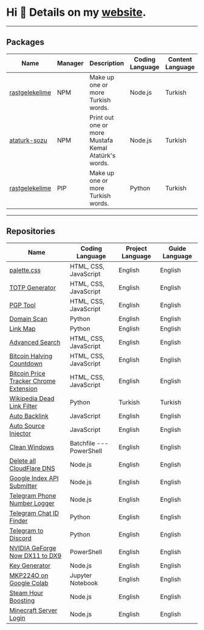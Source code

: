 # Hi 👋 Details on my [website](https://ekas.link).

---

## Packages

| Name | Manager | Description| Coding Language | Content Language | Repo |
| --- | --- | --- | --- | --- | --- |
| [rastgelekelime](https://www.npmjs.com/package/rastgelekelime) | NPM | Make up one or more Turkish words. | Node.js | Turkish| [GitHub](https://github.com/EnesKeremAYDIN/npm-rastgelekelime) |
| [ataturk-sozu](https://www.npmjs.com/package/ataturk-sozu) | NPM | Print out one or more Mustafa Kemal Atatürk's words. | Node.js | Turkish| [GitHub](https://github.com/EnesKeremAYDIN/npm-ataturk-sozu) |
| [rastgelekelime](https://pypi.org/project/rastgelekelime)| PIP | Make up one or more Turkish words. | Python| Turkish| [GitHub](https://github.com/EnesKeremAYDIN/pip-rastgelekelime) |

---

## Repositories

| Name| Coding Language| Project Language | Guide Language |
| --- | --- | --- | --- |
| [palette.css](https://github.com/EnesKeremAYDIN/palette.css)| HTML, CSS, JavaScript| English| English|
| [TOTP Generator](https://github.com/EnesKeremAYDIN/totp-generator)| HTML, CSS, JavaScript| English| English|
| [PGP Tool](https://github.com/EnesKeremAYDIN/pgp-tool)| HTML, CSS, JavaScript| English| English|
| [Domain Scan](https://github.com/EnesKeremAYDIN/domain_scan)| Python | English| English|
| [Link Map](https://github.com/EnesKeremAYDIN/linkMap) | Python | English| English|
| [Advanced Search](https://github.com/EnesKeremAYDIN/advanced-search)| HTML, CSS, JavaScript| English| English|
| [Bitcoin Halving Countdown](https://github.com/EnesKeremAYDIN/bitcoin-halving-countdown)| HTML, CSS, JavaScript| English| English|
| [Bitcoin Price Tracker Chrome Extension](https://github.com/EnesKeremAYDIN/bitcoin-price-tracker-extension) | HTML, CSS, JavaScript| English| English|
| [Wikipedia Dead Link Filter](https://github.com/EnesKeremAYDIN/wikipedia-olu-link-filtreleyici) | Python | Turkish| Turkish|
| [Auto Backlink](https://github.com/EnesKeremAYDIN/auto-backlink)| JavaScript | English| English|
| [Auto Source Injector](https://github.com/EnesKeremAYDIN/auto-source-injector)| JavaScript | English| English|
| [Clean Windows](https://github.com/EnesKeremAYDIN/CleanWindows) | Batchfile --- PowerShell | English| English|
| [Delete all CloudFlare DNS](https://github.com/EnesKeremAYDIN/deleteAllCloudflareDNS) | Node.js| English| English|
| [Google Index API Submitter](https://github.com/EnesKeremAYDIN/google-index-api-submitter)| Node.js| English| English|
| [Telegram Phone Number Logger](https://github.com/EnesKeremAYDIN/TelegramPhoneNumberLoggerBot)| Node.js| English| English|
| [Telegram Chat ID Finder](https://github.com/EnesKeremAYDIN/telegram-chat-id) | Python | English| English|
| [Telegram to Discord](https://github.com/EnesKeremAYDIN/TelegramToDiscord)| Python | English| English|
| [NVIDIA GeForge Now DX11 to DX9](https://github.com/EnesKeremAYDIN/GeForgeNowDX11toDX9) | PowerShell | English| English|
| [Key Generator](https://github.com/EnesKeremAYDIN/keyGenerator) | Node.js| English| English|
| [MKP224O on Google Colab](https://github.com/EnesKeremAYDIN/mkp224o-on-google-colab)| Jupyter Notebook | English| English|
| [Steam Hour Boosting](https://github.com/EnesKeremAYDIN/steam-hour-boosting)| Node.js| English| English|
| [Minecraft Server Login](https://github.com/EnesKeremAYDIN/minecraft-server-login-bot)| Node.js| English| English|
